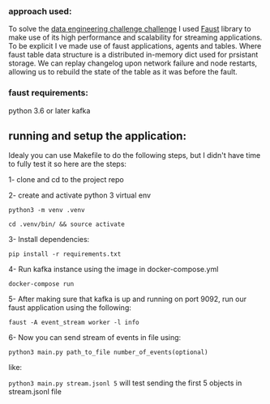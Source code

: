 ### approach used: 

To solve the [data engineering challenge challenge](https://github.com/DoodleScheduling/hiring-challenges/tree/master/data-engineer) I used [Faust](https://github.com/robinhood/faust) library to make use of 
its high performance and scalability for streaming applications. To be explicit I ve made use of faust applications, agents and tables. Where faust table data structure is a distributed in-memory dict used for prsistant storage. We 
can replay changelog upon network failure and node restarts, allowing us to rebuild the state of the table as it was before the fault.


### faust requirements:
python 3.6 or later
kafka


## running and setup the application:

Idealy you can use Makefile to do the following steps, but I didn't have time to fully test it so here are the steps:

1- clone and cd to the project repo

2- create and activate python 3 virtual env

    python3 -m venv .venv

	cd .venv/bin/ && source activate

3- Install dependencies:

``pip install -r requirements.txt``

4- Run kafka instance using the image in docker-compose.yml

``docker-compose run ``

5- After making sure that kafka is up and running on port 9092, run our faust application using the following: 

`faust -A event_stream worker -l info`

6- Now you can send stream of events in file using: 

`python3 main.py path_to_file number_of_events(optional)` 

like:

`python3 main.py stream.jsonl 5` will test sending the first 5 objects in stream.jsonl file

